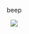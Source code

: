 <p align="center">
beep
</p>
<div align="center">
  <img src="[https://i.pinimg.com/736x/34/8e/33/348e3394d4ab9e424ffde96bf34198cc.jpg](https://64.media.tumblr.com/b92f58b5d60862713f3f9a98107ad7b3/43020831ab71609c-0d/s1280x1920/58b55535e25beac64808bfff53e0a1606d10b0d1.pnj)"  />
</div>
